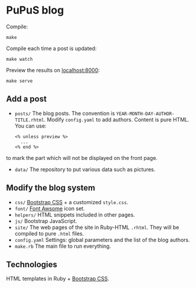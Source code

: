 # PuPuS blog

Compile:

    make

Compile each time a post is updated:

    make watch

Preview the results on [localhost:8000](http://localhost:8000/):

    make serve
  
## Add a post
* `posts/` The blog posts. The convention is `YEAR-MONTH-DAY-AUTHOR-TITLE.rhtml`. Modify `config.yaml` to add authors. Content is pure HTML. You can use:

    ```
    <% unless preview %>
      ...
    <% end %>
    ```

to mark the part which will not be displayed on the front page.
    
* `data/` The repository to put various data such as pictures.
  
## Modify the blog system
* `css/` [Bootstrap CSS](http://getbootstrap.com/) + a customized `style.css`.
* `font/` [Font Awsome](http://fortawesome.github.io/Font-Awesome/) icon set.
* `helpers/` HTML snippets included in other pages.
* `js/` Bootstrap JavaScript.
* `site/` The web pages of the site in Ruby-HTML `.rhtml`. They will be compiled to pure `.html` files.
* `config.yaml` Settings: global parameters and the list of the blog authors.
* `make.rb` The main file to run everything.

## Technologies
HTML templates in Ruby + [Bootstrap CSS](http://getbootstrap.com/).
